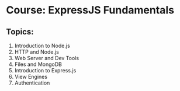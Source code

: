 # Course: ExpressJS Fundamentals

## Topics:
01. Introduction to Node.js
02. HTTP and Node.js
03. Web Server and Dev Tools
04. Files and MongoDB
05. Introduction to Express.js
06. View Engines
07. Authentication


